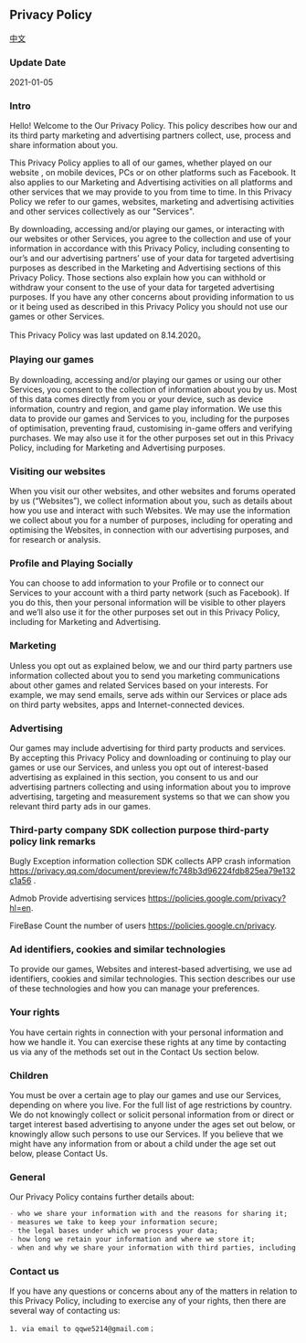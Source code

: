 ## Privacy Policy
[中文](index.md)
### Update Date
2021-01-05

### Intro
Hello! Welcome to the Our Privacy Policy. This policy describes how our and its third party marketing and advertising partners collect, use, process and share information about you.

This Privacy Policy applies to all of our games, whether played on our website , on mobile devices, PCs or on other platforms such as Facebook. It also applies to our Marketing and Advertising activities on all platforms and other services that we may provide to you from time to time. In this Privacy Policy we refer to our games, websites, marketing and advertising activities and other services collectively as our "Services".

By downloading, accessing and/or playing our games, or interacting with our websites or other Services, you agree to the collection and use of your information in accordance with this Privacy Policy, including consenting to our’s and our advertising partners’ use of your data for targeted advertising purposes as described in the Marketing and Advertising sections of this Privacy Policy. Those sections also explain how you can withhold or withdraw your consent to the use of your data for targeted advertising purposes. If you have any other concerns about providing information to us or it being used as described in this Privacy Policy you should not use our games or other Services.

This Privacy Policy was last updated on 8.14.2020。

### Playing our games

By downloading, accessing and/or playing our games or using our other Services, you consent to the collection of information about you by us. Most of this data comes directly from you or your device, such as device information, country and region, and game play information. We use this data to provide our games and Services to you, including for the purposes of optimisation, preventing fraud, customising in-game offers and verifying purchases. We may also use it for the other purposes set out in this Privacy Policy, including for Marketing and Advertising purposes.

### Visiting our websites

When you visit our other websites,  and other websites and forums operated by us (“Websites”), we collect information about you, such as details about how you use and interact with such Websites. We may use the information we collect about you for a number of purposes, including for operating and optimising the Websites, in connection with our advertising purposes, and for research or analysis.

### Profile and Playing Socially
You can choose to add information to your Profile or to connect our Services to your account with a third party network (such as Facebook). If you do this, then your personal information will be visible to other players and we’ll also use it for the other purposes set out in this Privacy Policy, including for Marketing and Advertising.
### Marketing
Unless you opt out as explained below, we and our third party partners use information collected about you to send you marketing communications about other games and related Services based on your interests. For example, we may send emails, serve ads within our Services or place ads on third party websites, apps and Internet-connected devices.


### Advertising
Our games may include advertising for third party products and services. By accepting this Privacy Policy and downloading or continuing to play our games or use our Services, and unless you opt out of interest-based advertising as explained in this section, you consent to us and our advertising partners collecting and using information about you to improve advertising, targeting and measurement systems so that we can show you relevant third party ads in our games.

### Third-party company SDK collection purpose third-party policy link remarks

Bugly Exception information collection SDK collects APP crash information https://privacy.qq.com/document/preview/fc748b3d96224fdb825ea79e132c1a56 .    

Admob Provide advertising services https://policies.google.com/privacy?hl=en.    

FireBase Count the number of users https://policies.google.cn/privacy.    


### Ad identifiers, cookies and similar technologies
To provide our games, Websites and interest-based advertising, we use ad identifiers, cookies and similar technologies. This section describes our use of these technologies and how you can manage your preferences.
### Your rights

You have certain rights in connection with your personal information and how we handle it. You can exercise these rights at any time by contacting us via any of the methods set out in the Contact Us section below.

### Children

You must be over a certain age to play our games and use our Services, depending on where you live. For the full list of age restrictions by country. We do not knowingly collect or solicit personal information from or direct or target interest based advertising to anyone under the ages set out below, or knowingly allow such persons to use our Services. If you believe that we might have any information from or about a child under the age set out below, please Contact Us.


### General
Our Privacy Policy contains further details about:


```markdown
- who we share your information with and the reasons for sharing it;
- measures we take to keep your information secure;
- the legal bases under which we process your data;
- how long we retain your information and where we store it;
- when and why we share your information with third parties, including transfers outside of the European Economic Area (the “EEA”); and changes or updates to our Privacy Policy.
```

### Contact us
If you have any questions or concerns about any of the matters in relation to this Privacy Policy, including to exercise any of your rights, then there are several way of contacting us:
```
1. via email to qqwe5214@gmail.com；

```

 
